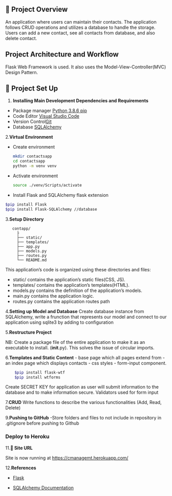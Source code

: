 ## 🚀 Project Overview

An application where users can maintain their contacts. The application follows CRUD operations and utilizes a database to handle the storage.
Users can add a new contact, see all contacts from database, and also delete contact.  

## Project Architecture and Workflow

Flask Web Framework is used. It also uses the Model-View-Controller(MVC) Design Pattern.

## 🚀 Project Set Up

1. **Installing Main Development Dependencies and Requirements**

- Package manager [Python 3.8.6 pip](https://www.python.org/)
- Code Editor [Visual Studio Code](https://code.visualstudio.com/)
- Version Control[Git](https://git-scm.com/)
- Database [SQLAlchemy](https://www.sqlalchemy.org/)

2.**Virtual Environment**

- Create environment

    ```bash
    mkdir contactsapp
    cd contactsapp
    python -m venv venv
    ```

- Activate environment

    ```bash
    source ./venv/Scripts/activate
    ```

- Install Flask and SQLAlchemy flask extension

 ```bash
$pip install Flask
$pip install Flask-SQLAlchemy //database
 ```

3.**Setup Directory**

 ```shell
    contapp/
      ├
      ├── static/
      ├── templates/
      ├── app.py
      ├── models.py
      ├── routes.py
      └── README.md
```

This application’s code is organized using these directories and files:

- static/ contains the application’s static files(CSS, JS).
- templates/ contains the application’s templates(HTML).
- models.py contains the definition of the application’s models.
- main.py contains the application logic.
- routes.py contains the application routes path

4.**Setting up Model and Database**
Create database instance from SQLAlchemy, write a frunction that represents our model and connect to our application using sqlite3 by adding to configuration

5.**Restructure Project**

NB: Create a package file of the entire application to make it as an executable to install. (__init__.py). This solves the issue of circular imports.

6.**Templates and Static Content**
    - base page which all pages extend from
    - an index page which displays contacts
    - css styles
    - form-input component.

```bash
    $pip install flask-wtf
    $pip install wtforms
```

Create SECRET KEY for application as user will submit information to the database and to make information secure.
Validators used for form input

7.**CRUD**
Write functions to describe the various functionalities (Add, Read, Delete)

9.**Pushing to GitHub**
    -Store folders and files to not include in repository in .gitignore before pushing to Github

### Deploy to Heroku

11.**💫 Site URL**

Site is now running at <https://cmanagemt.herokuapp.com/>

12.**References**

- [Flask](https://strapi.io/documentation/developer-docs/latest/getting-started/introduction.html)

- [SQLAlchemy Documentation](https://www.sqlalchemy.org/)
